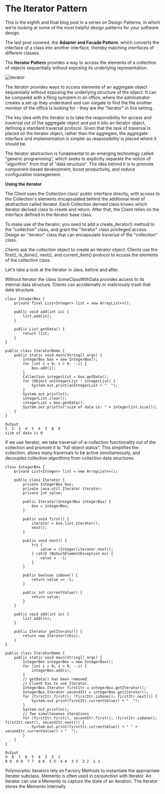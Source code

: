 # The Iterator Pattern #

This is the eighth and final blog post in a series on Design Patterns, in which we're looking at some of the most helpful design patterns for your software design.

The last post covered, the **Adapter and Facade Pattern**, which converts the interface of a class into another interface, thereby matching interfaces of different classes.

The **Iterator Pattern** provides a way to access the elements of a collection of objects sequentially without exposing its underlying representation.

![iterator](https://user-images.githubusercontent.com/63193195/81504508-9bf45780-92e1-11ea-893e-b742837a3c5b.jpg)

The Iterator provides ways to access elements of an aggregate object sequentially without exposing the underlying structure of the object. It can be compared with a filing symstem in an office, where the adminstrator creates a set up they understand and can naigate to find the file another member of the office is looking for - they are the "iterator" in this setting. 

The key idea with the Iterator is to take the responsibility for access and traversal out of the aggregate object and put it into an Iterator object, defining a standard traversal protocol. Given that the task of traversal is placed on the iterator object, rather than the aggregate, the aggregate interface and implementation is simpler as responsibility is placed where it should be. 

The Iterator abstraction is fundamental to an emerging technology called "generic programming", which seeks to explicitly separate the notion of "algorithm" from that of "data structure". The idea behind it is to promote component-based development, boost productivity, and reduce configuration management.

**Using the iterator**

The Client uses the Collection class' public interface directly, with access to the Collection's elements encapsulated behind the additional level of abstraction called Iterator. Each Collection derived class knows which Iterator derived class to create and return. After that, the Client relies on the interface defined in the Iterator base class.

To make use of the Iterator, you need to add a create_iterator() method to the "collection" class, and grant the "iterator" class privileged access. Design an "iterator" class that can encapsulate traversal of the "collection" class.

Clients ask the collection object to create an iterator object. Clients use the first(), is_done(), next(), and current_item() protocol to access the elements of the collection class.



Let's take a look at the Iterator in Java, before and after. 

Without Iterator the class SomeClassWithData provides access to its internal data structure. Clients can accidentally or maliciously trash that data structure.

```
class IntegerBox {
    private final List<Integer> list = new ArrayList<>();

    public void add(int in) {
        list.add(in);
    }

    public List getData() {
        return list;
    }
}

public class IteratorDemo {
    public static void main(String[] args) {
        IntegerBox box = new IntegerBox();
        for (int i = 9; i > 0; --i) {
            box.add(i);
        }
        Collection integerList = box.getData();
        for (Object anIntegerList : integerList) {
            System.out.print(anIntegerList + "  ");
        }
        System.out.println();
        integerList.clear();
        integerList = box.getData();
        System.out.println("size of data is: " + integerList.size());
    }
}

Output
1  2  3  4  5  6  7  8  9
size of data is 0

```
If we use Iterator, we take traversal-of-a-collection functionality out of the collection and promote it to "full object status". This simplifies the collection, allows many traversals to be active simultaneously, and decouples collection algorithms from collection data structures.

```
class IntegerBox {
    private List<Integer> list = new ArrayList<>();

    public class Iterator {
        private IntegerBox box;
        private java.util.Iterator iterator;
        private int value;

        public Iterator(IntegerBox integerBox) {
            box = integerBox;
        }

        public void first() {
            iterator = box.list.iterator();
            next();
        }

        public void next() {
            try {
                value = (Integer)iterator.next();
            } catch (NoSuchElementException ex) {
                value =  -1;
            }
        }

        public boolean isDone() {
            return value == -1;
        }

        public int currentValue() {
            return value;
        }
    }

    public void add(int in) {
        list.add(in);
    }

    public Iterator getIterator() {
        return new Iterator(this);
    }
}

public class IteratorDemo {
    public static void main(String[] args) {
        IntegerBox integerBox = new IntegerBox();
        for (int i = 9; i > 0; --i) {
            integerBox.add(i);
        }
        // getData() has been removed.
        // Client has to use Iterator.
        IntegerBox.Iterator firstItr = integerBox.getIterator();
        IntegerBox.Iterator secondItr = integerBox.getIterator();
        for (firstItr.first(); !firstItr.isDone(); firstItr.next()) {
            System.out.print(firstItr.currentValue() + "  ");
        }
        System.out.println();
        // Two simultaneous iterations
        for (firstItr.first(), secondItr.first(); !firstItr.isDone(); firstItr.next(), secondItr.next()) {
            System.out.print(firstItr.currentValue() + " " + secondItr.currentValue() + "  ");
        }
    }
}
```
```
Output
9  8  7  6  5  4  3  2  1
9 9  8 8  7 7  6 6  5 5  4 4  3 3  2 2  1 1
```
Polymorphic Iterators rely on Factory Methods to instantiate the appropriate Iterator subclass. Memento is often used in conjunction with Iterator. An Iterator can use a Memento to capture the state of an iteration. The Iterator stores the Memento internally.
